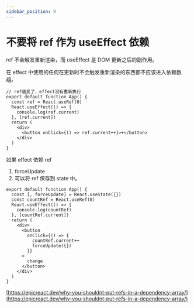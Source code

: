 ```yaml
---
sidebar_position: 9
---
```


# 不要将 ref 作为 useEffect 依赖

ref 不会触发重新渲染，而 useEffect 是 DOM 更新之后的副作用。

在 effect 中使用的任何在更新时不会触发重新渲染的东西都不应该进入依赖数组。

```tsx
// ref值变了，effect没有重新执行
export default function App() {
  const ref = React.useRef(0)
  React.useEffect(() => {
    console.log(ref.current)
  }, [ref.current])
  return (
    <div>
      <button onClick={() => ref.current++}>+</button>
    </div>
  )
}
```

如果 effect 依赖 ref

1. forceUpdate
2. 可以将 ref 保存到 state 中。

```tsx
export default function App() {
  const [, forceUpdate] = React.useState({})
  const countRef = React.useRef(0)
  React.useEffect(() => {
    console.log(countRef)
  }, [countRef.current])
  return (
    <div>
      <button
        onClick={() => {
          countRef.current++
          forceUpdate({})
        }}
      >
        change
      </button>
    </div>
  )
}
```

[https://epicreact.dev/why-you-shouldnt-put-refs-in-a-dependency-array/](https://epicreact.dev/why-you-shouldnt-put-refs-in-a-dependency-array/)
